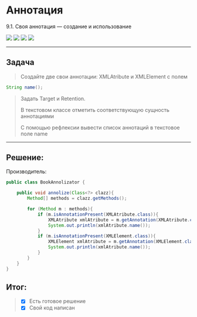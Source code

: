 # Аннотация

9.1. Своя аннотация — создание и использование

![](C:\Users\Admin\IdeaProjects\Home_Practice_028_Annotation\4.png)
![](C:\Users\Admin\IdeaProjects\Home_Practice_028_Annotation\2.png)
![](C:\Users\Admin\IdeaProjects\Home_Practice_028_Annotation\1.png)
![](C:\Users\Admin\IdeaProjects\Home_Practice_028_Annotation\3.png)
___

Задача
--------

> Создайте две свои аннотации: XMLAtribute и XMLElement с полем 

~~~Java
String name();
~~~

> Задать Target и Retention.
> 
> В текстовом классе отметить соответствующую сущность аннотациями
>
> С помощью рефлексии вывести список аннотаций в текстовое поле name



___
Решение:
--------

Производитель:

~~~Java
public class BookAnnolizator {

    public void annolize(Class<?> clazz){
        Method[] methods = clazz.getMethods();

        for (Method m : methods){
            if (m.isAnnotationPresent(XMLAtribute.class)){
                XMLAtribute xmlAtribute = m.getAnnotation(XMLAtribute.class);
                System.out.println(xmlAtribute.name());
            }
            if (m.isAnnotationPresent(XMLElement.class)){
                XMLElement xmlAtribute = m.getAnnotation(XMLElement.class);
                System.out.println(xmlAtribute.name());
            }
        }
    }
}
~~~

Итог: 
--------

>- [X] Есть готовое решение 
>- [X] Свой код написан 
